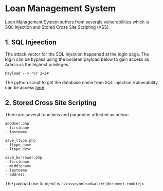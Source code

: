 # Loan Management System

Loan Management System suffers from severals vulnerabilities which is SQL Injection and Stored Cross Site Scripting (XSS).

## 1. SQL Injeection

The attack vector for the SQL Injection happened at the login page. The login can be bypass using the boolean payload below to gain access as Admin as the highest privileges.

`Payload --> 'or 2=2#`

The python script to get the database name from SQL Injection Vulnerability can be access [here](https://github.com/saitamang/POC-DUMP/blob/main/Loan%20Management%20System/sqli-getdb.py).

## 2. Stored Cross Site Scripting

There are several functions and parameter affected as below:

<pre><code>addUser.php
- firstname
- lastname

save_ltype.php
- ltype_name
- ltype_desc

save_borrower.php
- firstname
- middlename
- lastname
- address
</code></pre>

The payload use to inject is `"/><svg/onload=alert(document.cookie)>`
